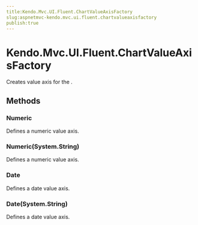 ```yaml
---
title:Kendo.Mvc.UI.Fluent.ChartValueAxisFactory
slug:aspnetmvc-kendo.mvc.ui.fluent.chartvalueaxisfactory
publish:true
---
```


# Kendo.Mvc.UI.Fluent.ChartValueAxisFactory

Creates value axis for the .

## Methods

### Numeric
Defines a numeric value axis.

### Numeric(System.String)
Defines a numeric value axis.

### Date
Defines a date value axis.

### Date(System.String)
Defines a date value axis.